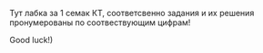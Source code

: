 Тут лабка за 1 семак КТ, соответсвенно задания и их решения пронумерованы по соотвествующим цифрам!

Good luck!)
